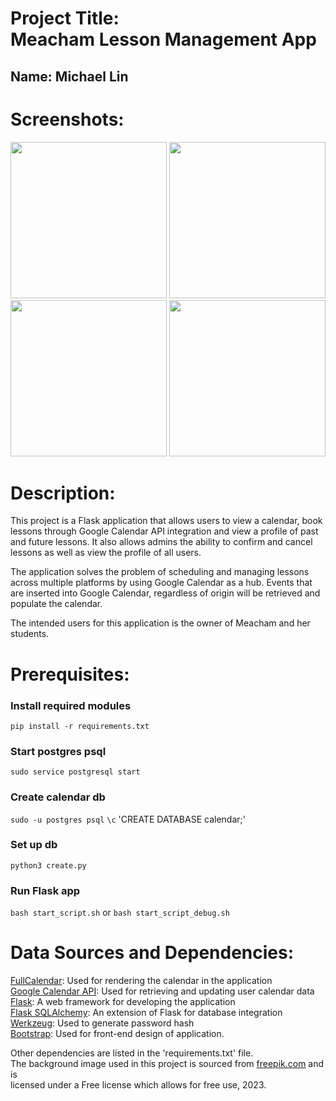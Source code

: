# Project Title:<br> Meacham Lesson Management App
## Name: Michael Lin
# Screenshots:<br>
<img src="C:\Users\thmic\OneDrive\Documents\GitHub\project-thmichaellin\static\images\Screenshot1.png" width="250"/>
<img src="C:\Users\thmic\OneDrive\Documents\GitHub\project-thmichaellin\static\images\Screenshot2.png" width="250"/><br>
<img src="C:\Users\thmic\OneDrive\Documents\GitHub\project-thmichaellin\static\images\Screenshot3.png" width="250"/>
<img src="C:\Users\thmic\OneDrive\Documents\GitHub\project-thmichaellin\static\images\Screenshot4.png" width="250"/>

# Description:
This project is a Flask application that allows users to view a
calendar, book lessons through Google Calendar API integration
and view a profile of past and future lessons. 
It also allows admins the ability to confirm and cancel
lessons as well as view the profile of all users.

The application solves the problem of scheduling and managing
lessons across multiple platforms by using Google Calendar as
a hub. Events that are inserted into Google Calendar, regardless
of origin will be retrieved and populate the calendar.

The intended users for this application is the owner of Meacham
and her students.

# Prerequisites:
### Install required modules
`pip install -r requirements.txt`
### Start postgres psql
`sudo service postgresql start`
### Create calendar db
`sudo -u postgres psql`
`\c`
'CREATE DATABASE calendar;'
### Set up db
`python3 create.py`
### Run Flask app
`bash start_script.sh` or `bash start_script_debug.sh`

# Data Sources and Dependencies:
[FullCalendar](https://fullcalendar.io/): Used for rendering the calendar in the application<br>
[Google Calendar API](https://developers.google.com/calendar/api): Used for retrieving and updating user calendar data<br>
[Flask](https://flask.palletsprojects.com/en/): A web framework for developing the application<br>
[Flask SQLAlchemy](https://flask-sqlalchemy.palletsprojects.com/en/): An extension of Flask for database integration <br>
[Werkzeug](https://werkzeug.palletsprojects.com/en/): Used to generate password hash <br>
[Bootstrap](https://getbootstrap.com/): Used for front-end design of application.

Other dependencies are listed in the 'requirements.txt' file.<br>
The background image used in this project is sourced from [freepik.com](https://www.freepik.com/free-vector/green-nebula_13216451.htm#query=green%20background&position=2&from_view=keyword&track=ais) and is <br>
licensed under a Free license which allows for free use, 2023. 


